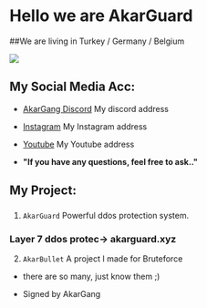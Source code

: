 # Hello we are AkarGuard
##We are living in Turkey / Germany / Belgium

<img src="https://cdn.discordapp.com/attachments/1031646083539021847/1034411784372756490/akar.jpg" />

## My Social Media Acc:

- [AkarGang Discord](https://discord.gg/6zWuHBmxvX) My discord address
- [Instagram](https://instagram.com/diabloakar) My Instagram address
- [Youtube](https://www.youtube.com/channel/UCsNTY2G3WUQgUt3QHMWgBoQ) My Youtube address

-  **"If you have any questions, feel free to ask.."** 

## My Project:

### 

1. `AkarGuard` Powerful ddos ​​protection system.
### Layer 7 ddos protec-> akarguard.xyz
2. `AkarBullet` A project I made for Bruteforce
- there are so many, just know them ;)


- Signed by AkarGang
